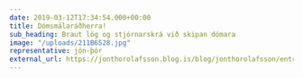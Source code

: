 ```yaml
---
date: 2019-03-12T17:34:54.000+00:00
title: Dómsmálaráðherra!
sub_heading: Braut lög og stjórnarskrá við skipan dómara
image: "/uploads/211B6528.jpg"
representative: jón-þór
external_url: https://jonthorolafsson.blog.is/blog/jonthorolafsson/entry/2240115/
---
```

